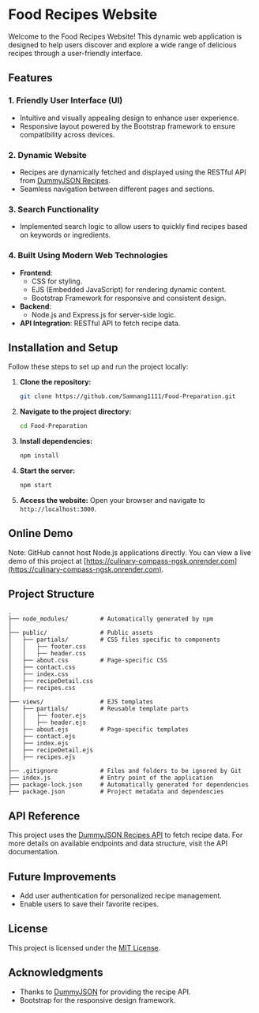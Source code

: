 # Food Recipes Website

Welcome to the Food Recipes Website! This dynamic web application is designed to help users discover and explore a wide range of delicious recipes through a user-friendly interface.

## Features

### 1. **Friendly User Interface (UI)**
- Intuitive and visually appealing design to enhance user experience.
- Responsive layout powered by the Bootstrap framework to ensure compatibility across devices.

### 2. **Dynamic Website**
- Recipes are dynamically fetched and displayed using the RESTful API from [DummyJSON Recipes](https://dummyjson.com/recipes).
- Seamless navigation between different pages and sections.

### 3. **Search Functionality**
- Implemented search logic to allow users to quickly find recipes based on keywords or ingredients.

### 4. **Built Using Modern Web Technologies**
- **Frontend**: 
  - CSS for styling.
  - EJS (Embedded JavaScript) for rendering dynamic content.
  - Bootstrap Framework for responsive and consistent design.
- **Backend**: 
  - Node.js and Express.js for server-side logic.
- **API Integration**: RESTful API to fetch recipe data.

## Installation and Setup

Follow these steps to set up and run the project locally:

1. **Clone the repository:**
   ```bash
   git clone https://github.com/Samnang1111/Food-Preparation.git
   ```

2. **Navigate to the project directory:**
   ```bash
   cd Food-Preparation
   ```

3. **Install dependencies:**
   ```bash
   npm install
   ```

4. **Start the server:**
   ```bash
   npm start
   ```

5. **Access the website:**
   Open your browser and navigate to `http://localhost:3000`.

## Online Demo

Note: GitHub cannot host Node.js applications directly. You can view a live demo of this project at [https://culinary-compass-ngsk.onrender.com](https://culinary-compass-ngsk.onrender.com).

## Project Structure

```
.
├── node_modules/         # Automatically generated by npm
│
├── public/               # Public assets
│   ├── partials/         # CSS files specific to components
│   │   ├── footer.css
│   │   ├── header.css
│   ├── about.css         # Page-specific CSS
│   ├── contact.css
│   ├── index.css
│   ├── recipeDetail.css
│   ├── recipes.css
│
├── views/                # EJS templates
│   ├── partials/         # Reusable template parts
│   │   ├── footer.ejs
│   │   ├── header.ejs
│   ├── about.ejs         # Page-specific templates
│   ├── contact.ejs
│   ├── index.ejs
│   ├── recipeDetail.ejs
│   ├── recipes.ejs
│
├── .gitignore            # Files and folders to be ignored by Git
├── index.js              # Entry point of the application
├── package-lock.json     # Automatically generated for dependencies
├── package.json          # Project metadata and dependencies

```

## API Reference

This project uses the [DummyJSON Recipes API](https://dummyjson.com/recipes) to fetch recipe data. For more details on available endpoints and data structure, visit the API documentation.

## Future Improvements
- Add user authentication for personalized recipe management.
- Enable users to save their favorite recipes.

## License
This project is licensed under the [MIT License](LICENSE).

## Acknowledgments
- Thanks to [DummyJSON](https://dummyjson.com/) for providing the recipe API.
- Bootstrap for the responsive design framework.

